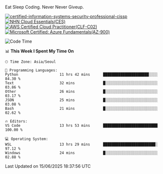 Eat Sleep Coding.
Never Never Giveup.

[![certified-information-systems-security-professional-cissp](https://github.com/user-attachments/assets/d259884f-7f9a-4d80-a663-6968ead7464a)](https://www.credly.com/badges/f394a010-85a0-450b-9136-8043af01d71c/public_url)
[![NHN Cloud Essentials(CES)](https://github.com/user-attachments/assets/f405dcae-c923-424d-927f-e993bac10fa9)](https://www.nhncloud.com/kr/edu/certification/search)
[![AWS Certified Cloud Practitioner(CLF-C02)](https://github.com/user-attachments/assets/5199a6f5-42d5-4e70-b493-16c3fd42e691)](https://www.credly.com/badges/235e2b66-a782-4a21-ac77-ac4e42037113)
[![Microsoft Certified: Azure Fundamentals(AZ-900)](https://github.com/user-attachments/assets/7eb23f86-6311-42f9-83ab-166a25656710)](https://learn.microsoft.com/en-us/users/tiaz0128/credentials/ca6706271c8233ef)

<!--START_SECTION:waka-->
![Code Time](http://img.shields.io/badge/Code%20Time-4%2C210%20hrs%202%20mins-blue)

📊 **This Week I Spent My Time On** 

```text
🕑︎ Time Zone: Asia/Seoul

💬 Programming Languages: 
Python                   11 hrs 42 mins      █████████████████████░░░░   84.30 % 
Text                     32 mins             █░░░░░░░░░░░░░░░░░░░░░░░░   03.86 % 
Other                    26 mins             █░░░░░░░░░░░░░░░░░░░░░░░░   03.17 % 
JSON                     25 mins             █░░░░░░░░░░░░░░░░░░░░░░░░   03.08 % 
Bash                     21 mins             █░░░░░░░░░░░░░░░░░░░░░░░░   02.62 % 

🔥 Editors: 
VS Code                  13 hrs 53 mins      █████████████████████████   100.00 % 

💻 Operating System: 
WSL                      13 hrs 29 mins      ████████████████████████░   97.12 % 
Windows                  24 mins             █░░░░░░░░░░░░░░░░░░░░░░░░   02.88 % 
```


 Last Updated on 15/06/2025 18:37:56 UTC
<!--END_SECTION:waka-->
